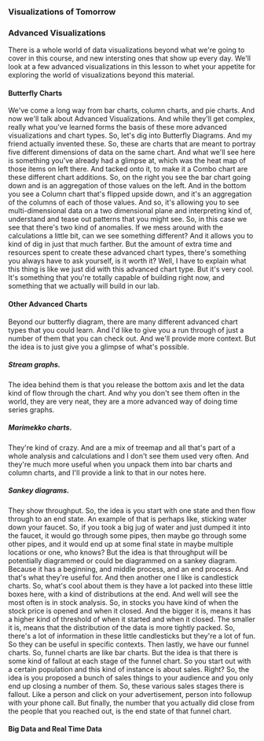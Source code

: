 ###   Visualizations of Tomorrow
### Advanced Visualizations

There is a whole world of data visualizations beyond what we're going to cover in this course, and new intersting ones that show up every day. We'll look at a few advanced visualizations in this lesson to whet your appetite for exploring the world of visualizations beyond this material.

#### Butterfly Charts
We've come a long way from bar charts, column charts, and pie charts. And now we'll talk about Advanced Visualizations. And while they'll get complex, really what you've learned forms the basis of these more advanced visualizations and chart types. So, let's dig into Butterfly Diagrams. And my friend actually invented these. So, these are charts that are meant to portray five different dimensions of data on the same chart. And what we'll see here is something you've already had a glimpse at, which was the heat map of those items on left there. And tacked onto it, to make it a Combo chart are these different chart additions. So, on the right you see the bar chart going down and is an aggregation of those values on the left. And in the bottom you see a Column chart that's flipped upside down, and it's an aggregation of the columns of each of those values. And so, it's allowing you to see multi-dimensional data on a two dimensional plane and interpreting kind of, understand and tease out patterns that you might see. So, in this case we see that there's two kind of anomalies. If we mess around with the calculations a little bit, can we see something different? And it allows you to kind of dig in just that much farther. But the amount of extra time and resources spent to create these advanced chart types, there's something you always have to ask yourself, is it worth it? Well, I have to explain what this thing is like we just did with this advanced chart type. But it's very cool. It's something that you're totally capable of building right now, and something that we actually will build in our lab.

#### Other Advanced Charts
Beyond our butterfly diagram, there are many different advanced chart types that you could learn.
And I'd like to give you a run through of just a number of them that you can check out. And we'll provide more context.
But the idea is to just give you a glimpse of what's possible.

##### Stream graphs.
The idea behind them is that you release the bottom axis and let the data kind of flow through the chart.
And why you don't see them often in the world, they are very neat, they are a more advanced way of doing time series graphs.
##### Marimekko charts. 
They're kind of crazy. And are a mix of treemap and all that's part of a whole analysis and calculations and I don't see them used very often. And they're much more useful when you unpack them into bar charts and column charts, and I'll provide a link to that
in our notes here.
##### Sankey diagrams.
They show throughput. So, the idea is you start with one state and then flow through to an end state. An example of that is perhaps like, sticking water down your faucet. So, if you took a big jug
of water and just dumped it into the faucet,
it would go through some pipes,
then maybe go through some other pipes,
and it would end up at some final state in
maybe multiple locations or one, who knows?
But the idea is that throughput will
be potentially diagrammed or
could be diagrammed on a sankey diagram.
Because it has a beginning,
and middle process, and an end process.
And that's what they're useful for.
And then another one I like is candlestick charts.
So, what's cool about them is they
have a lot packed into these little boxes here,
with a kind of distributions at the end.
And well will see the most often is in stock analysis.
So, in stocks you have kind of when
the stock price is opened and when it closed.
And the bigger it is,
means it has a higher kind of
threshold of when it started and when it closed.
The smaller it is, means that
the distribution of the data is more tightly packed.
So, there's a lot of information
in these little candlesticks
but they're a lot of fun.
So they can be useful in specific contexts.
Then lastly, we have our funnel charts.
So, funnel charts are like bar charts.
But the idea is that there is some kind of
fallout at each stage of the funnel chart.
So you start out with a certain population and
this kind of instance is about sales.
Right? So, the idea is
you proposed a bunch of sales things
to your audience and
you only end up closing a number of them.
So, these various sales stages there is fallout.
Like a person and click on your advertisement,
person into followup with your phone call.
But finally, the number that you
actually did close from the people that you reached out,
is the end state of that funnel chart.

#### Big Data and Real Time Data
